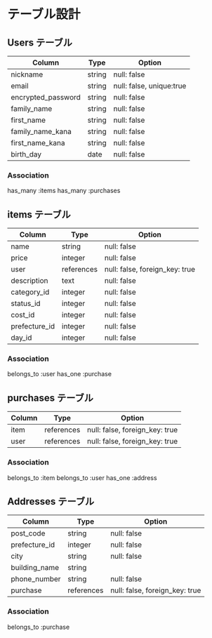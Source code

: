 # テーブル設計

## Users テーブル

|  Column            |  Type   |  Option                    |
| ------------------ | ------- | -------------------------- |
| nickname           | string  | null: false                |
| email              | string  | null: false,  unique:true  |
| encrypted_password | string  | null: false                |
| family_name        | string  | null: false                |
| first_name         | string  | null: false                |
| family_name_kana   | string  | null: false                |
| first_name_kana    | string  | null: false                |
| birth_day          | date    | null: false                |

### Association

has_many    :items
has_many    :purchases

## items テーブル           

|  Column        |  Type       |  Option                        |
| -------------- | ----------- | ------------------------------ |
|  name          | string      | null: false                    |
|  price         | integer     | null: false                    |
|  user          | references  | null: false, foreign_key: true |
|  description   | text        | null: false                    |
|  category_id   | integer     | null: false                    |
|  status_id     | integer     | null: false                    |
|  cost_id       | integer     | null: false                    |
|  prefecture_id | integer     | null: false                    |
|  day_id        | integer     | null: false                    |

### Association

belongs_to    :user
has_one      :purchase

## purchases テーブル

|  Column   |  Type       |  Option                         |
| ----------| ----------- | ------------------------------- |
|  item     | references  | null: false, foreign_key: true  |
|  user     | references  | null: false, foreign_key: true  |

### Association

belongs_to    :item
belongs_to    :user
has_one      :address

## Addresses テーブル
|  Column        |  Type      |  Option                         |
| -------------- | ---------- | ------------------------------- |
| post_code      | string     | null: false                     |
| prefecture_id  | integer    | null: false                     |
| city           | string     | null: false                     |
| building_name  | string     |                                 |
| phone_number   | string     | null: false                     |
| purchase       | references | null: false, foreign_key: true  |

### Association

belongs_to   :purchase

